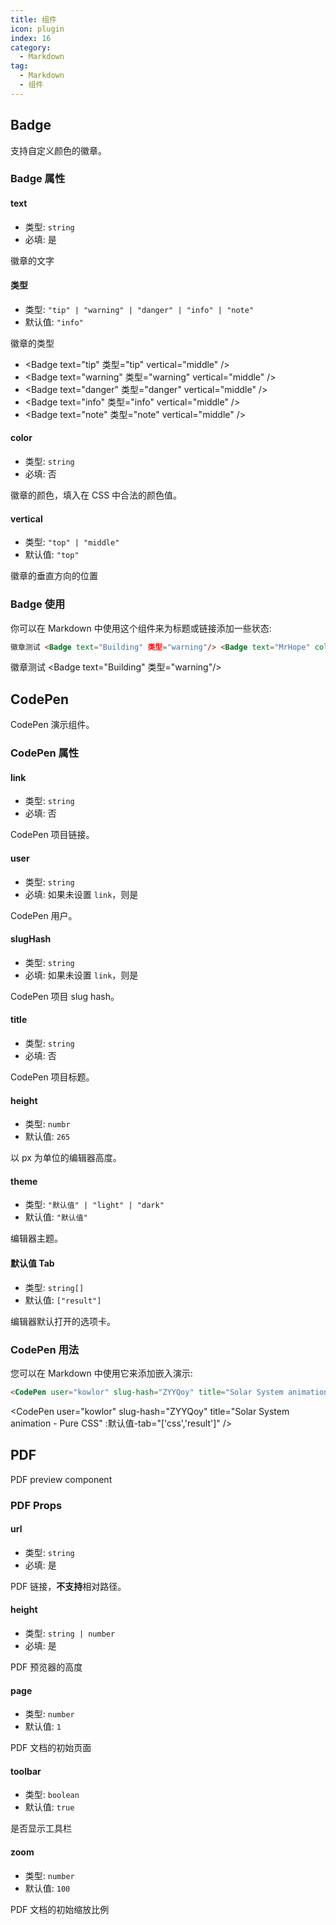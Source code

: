 ```yaml
---
title: 组件
icon: plugin
index: 16
category:
  - Markdown
tag:
  - Markdown
  - 组件
---
```


## Badge

支持自定义颜色的徽章。

### Badge 属性

#### text

- 类型: `string`
- 必填: 是

徽章的文字

#### 类型

- 类型: `"tip" | "warning" | "danger" | "info" | "note"`
- 默认值: `"info"`

徽章的类型

- <Badge text="tip" 类型="tip" vertical="middle" />
- <Badge text="warning" 类型="warning" vertical="middle" />
- <Badge text="danger" 类型="danger" vertical="middle" />
- <Badge text="info" 类型="info" vertical="middle" />
- <Badge text="note" 类型="note" vertical="middle" />

#### color

- 类型: `string`
- 必填: 否

徽章的颜色，填入在 CSS 中合法的颜色值。

#### vertical

- 类型: `"top" | "middle"`
- 默认值: `"top"`

徽章的垂直方向的位置

### Badge 使用

你可以在 Markdown 中使用这个组件来为标题或链接添加一些状态:

```md
徽章测试 <Badge text="Building" 类型="warning"/> <Badge text="MrHope" color="grey" />
```

徽章测试 <Badge text="Building" 类型="warning"/> <Badge text="MrHope" color="grey" />

## CodePen

CodePen 演示组件。

### CodePen 属性

#### link

- 类型: `string`
- 必填: 否

CodePen 项目链接。

#### user

- 类型: `string`
- 必填: 如果未设置 `link`，则是

CodePen 用户。

#### slugHash

- 类型: `string`
- 必填: 如果未设置 `link`，则是

CodePen 项目 slug hash。

#### title

- 类型: `string`
- 必填: 否

CodePen 项目标题。

#### height

- 类型: `numbr`
- 默认值: `265`

以 px 为单位的编辑器高度。

#### theme

- 类型: `"默认值" | "light" | "dark"`
- 默认值: `"默认值"`

编辑器主题。

#### 默认值 Tab

- 类型: `string[]`
- 默认值: `["result"]`

编辑器默认打开的选项卡。

### CodePen 用法

您可以在 Markdown 中使用它来添加嵌入演示:

```md
<CodePen user="kowlor" slug-hash="ZYYQoy" title="Solar System animation - Pure CSS" :默认值-tab="['css','result']" />
```

<CodePen user="kowlor" slug-hash="ZYYQoy" title="Solar System animation - Pure CSS" :默认值-tab="['css','result']" />

## PDF

PDF preview component

### PDF Props

#### url

- 类型: `string`
- 必填: 是

PDF 链接，**不支持**相对路径。

#### height

- 类型: `string | number`
- 必填: 是

PDF 预览器的高度

#### page

- 类型: `number`
- 默认值: `1`

PDF 文档的初始页面

#### toolbar

- 类型: `boolean`
- 默认值: `true`

是否显示工具栏

#### zoom

- 类型: `number`
- 默认值: `100`

PDF 文档的初始缩放比例
